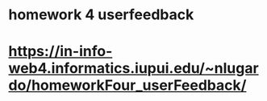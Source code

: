 # homework 4 userfeedback
# https://in-info-web4.informatics.iupui.edu/~nlugardo/homeworkFour_userFeedback/
